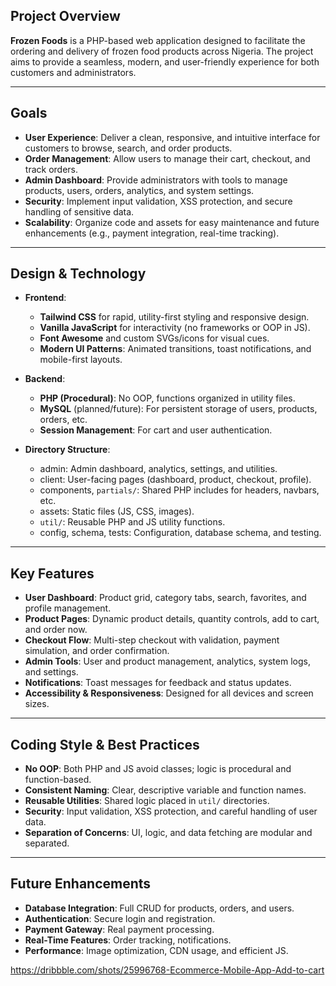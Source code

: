## Project Overview

**Frozen Foods** is a PHP-based web application designed to facilitate the ordering and delivery of frozen food products across Nigeria. The project aims to provide a seamless, modern, and user-friendly experience for both customers and administrators.

---

## Goals

- **User Experience**: Deliver a clean, responsive, and intuitive interface for customers to browse, search, and order products.
- **Order Management**: Allow users to manage their cart, checkout, and track orders.
- **Admin Dashboard**: Provide administrators with tools to manage products, users, orders, analytics, and system settings.
- **Security**: Implement input validation, XSS protection, and secure handling of sensitive data.
- **Scalability**: Organize code and assets for easy maintenance and future enhancements (e.g., payment integration, real-time tracking).

---

## Design & Technology

- **Frontend**:  
  - **Tailwind CSS** for rapid, utility-first styling and responsive design.
  - **Vanilla JavaScript** for interactivity (no frameworks or OOP in JS).
  - **Font Awesome** and custom SVGs/icons for visual cues.
  - **Modern UI Patterns**: Animated transitions, toast notifications, and mobile-first layouts.

- **Backend**:  
  - **PHP (Procedural)**: No OOP, functions organized in utility files.
  - **MySQL** (planned/future): For persistent storage of users, products, orders, etc.
  - **Session Management**: For cart and user authentication.

- **Directory Structure**:  
  - admin: Admin dashboard, analytics, settings, and utilities.
  - client: User-facing pages (dashboard, product, checkout, profile).
  - components, `partials/`: Shared PHP includes for headers, navbars, etc.
  - assets: Static files (JS, CSS, images).
  - `util/`: Reusable PHP and JS utility functions.
  - config, schema, tests: Configuration, database schema, and testing.

---

## Key Features

- **User Dashboard**: Product grid, category tabs, search, favorites, and profile management.
- **Product Pages**: Dynamic product details, quantity controls, add to cart, and order now.
- **Checkout Flow**: Multi-step checkout with validation, payment simulation, and order confirmation.
- **Admin Tools**: User and product management, analytics, system logs, and settings.
- **Notifications**: Toast messages for feedback and status updates.
- **Accessibility & Responsiveness**: Designed for all devices and screen sizes.

---

## Coding Style & Best Practices

- **No OOP**: Both PHP and JS avoid classes; logic is procedural and function-based.
- **Consistent Naming**: Clear, descriptive variable and function names.
- **Reusable Utilities**: Shared logic placed in `util/` directories.
- **Security**: Input validation, XSS protection, and careful handling of user data.
- **Separation of Concerns**: UI, logic, and data fetching are modular and separated.

---

## Future Enhancements

- **Database Integration**: Full CRUD for products, orders, and users.
- **Authentication**: Secure login and registration.
- **Payment Gateway**: Real payment processing.
- **Real-Time Features**: Order tracking, notifications.
- **Performance**: Image optimization, CDN usage, and efficient JS.


<!-- useful links -->
https://dribbble.com/shots/25996768-Ecommerce-Mobile-App-Add-to-cart
